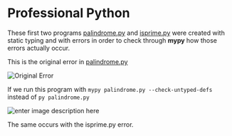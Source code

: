# Professional Python
These first two programs [palindrome.py](https://github.com/Osvajorge/Data-Science-Platzi-Courses/blob/main/professional_python/palindrome.py) and [isprime.py](https://github.com/Osvajorge/Data-Science-Platzi-Courses/blob/main/professional_python/isprime.py) were created with static typing and with errors in order to check through **mypy** how those errors actually occur.

This is the original error in [palindrome.py](https://github.com/Osvajorge/Data-Science-Platzi-Courses/blob/main/professional_python/palindrome.py)

![Original Error](https://i.imgur.com/5osGsG1.png)

If we run this program with `mypy palindrome.py --check-untyped-defs` instead of `py palindrome.py`

![enter image description here](https://i.imgur.com/vMMG8n2.png)

The same occurs with the isprime.py error.
